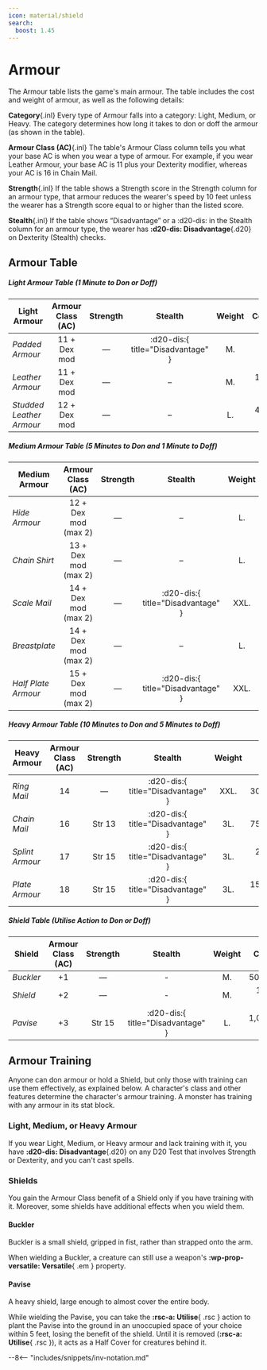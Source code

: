 ```yaml
---
icon: material/shield
search:
  boost: 1.45
---
```


# Armour

The Armour table lists the game's main armour. The table includes the cost and weight of armour, as well as the following details:

**Category**{.inl} Every type of Armour falls into a category: Light, Medium, or Heavy. The category determines how long it takes to don or doff the armour (as shown in the table).

**Armour Class (AC)**{.inl} The table's Armour Class column tells you what your base AC is when you wear a type of armour. For example, if you wear Leather Armour, your base AC is 11 plus your Dexterity modifier, whereas your AC is 16 in Chain Mail.

**Strength**{.inl} If the table shows a Strength score in the Strength column for an armour type, that armour reduces the wearer's speed by 10 feet unless the wearer has a Strength score equal to or higher than the listed score.

**Stealth**{.inl} If the table shows “Disadvantage” or a :d20-dis: in the Stealth column for an armour type, the wearer has **:d20-dis: Disadvantage**{.d20} on Dexterity (Stealth) checks.

## Armour Table

##### Light Armour Table (1 Minute to Don or Doff)

| Light Armour | Armour Class (AC) | Strength | Stealth | Weight | Cost |
|---|:-:|:-:|:-:|:-:|--:|
| *Padded Armour* | 11 + Dex mod | — | :d20-dis:{ title="Disadvantage" } | M. | 50 SP |
| *Leather Armour* | 11 + Dex mod | — | – | M. | 100 SP |
| *Studded Leather Armour* | 12 + Dex mod | — | – | L. | 450 SP |

##### Medium Armour Table (5 Minutes to Don and 1 Minute to Doff)

| Medium Armour | Armour Class (AC) | Strength | Stealth | Weight | Cost |
|---|:-:|:-:|:-:|:-:|--:|
| *Hide Armour* | 12 + Dex mod (max 2) | — | – | L. | 100 SP |
| *Chain Shirt* | 13 + Dex mod (max 2) | — | – | L. | 500 SP |
| *Scale Mail* | 14 + Dex mod (max 2) | — | :d20-dis:{ title="Disadvantage" } | XXL. | 500 SP |
| *Breastplate* | 14 + Dex mod (max 2) | — | – | L. | 4,000 SP |
| *Half Plate Armour* | 15 + Dex mod (max 2) | — | :d20-dis:{ title="Disadvantage" } | XXL. | 7,500 SP |

##### Heavy Armour Table (10 Minutes to Don and 5 Minutes to Doff)

| Heavy Armour | Armour Class (AC) | Strength | Stealth | Weight | Cost |
|---|:-:|:-:|:-:|:-:|--:|
| *Ring Mail* | 14 | — | :d20-dis:{ title="Disadvantage" } | XXL. | 300 SP |
| *Chain Mail* | 16 | Str 13 | :d20-dis:{ title="Disadvantage" } | 3L. | 750 SP |
| *Splint Armour* | 17 | Str 15 | :d20-dis:{ title="Disadvantage" } | 3L. | 2,000 SP |
| *Plate Armour* | 18 | Str 15 | :d20-dis:{ title="Disadvantage" } | 3L. | 15,000 SP |

##### Shield Table (Utilise Action to Don or Doff)

| Shield  | Armour Class (AC) | Strength | Stealth | Weight | Cost |
|---|:-:|:-:|:-:|:-:|--:|
| *Buckler* | +1 | — | - | M. | 50 SP |
| *Shield* | +2 | — | - | M. | 100 SP |
| *Pavise* | +3 | Str 15 | :d20-dis:{ title="Disadvantage" } | L. | 1,000 SP |

## Armour Training

Anyone can don armour or hold a Shield, but only those with training can use them effectively, as explained below. A character's class and other features determine the character's armour training. A monster has training with any armour in its stat block.

### Light, Medium, or Heavy Armour

If you wear Light, Medium, or Heavy armour and lack training with it, you have **:d20-dis: Disadvantage**{.d20} on any D20 Test that involves Strength or Dexterity, and you can't cast spells.

### Shields

You gain the Armour Class benefit of a Shield only if you have training with it. Moreover, some shields have additional effects when you wield them.

#### Buckler

Buckler is a small shield, gripped in fist, rather than strapped onto the arm. 

When wielding a Buckler, a creature can still use a weapon's **:wp-prop-versatile: Versatile**{ .em } property.

#### Pavise

A heavy shield, large enough to almost cover the entire body. 

While wielding the Pavise, you can take the **:rsc-a: Utilise**{ .rsc } action to plant the Pavise into the ground in an unoccupied space of your choice within 5 feet, losing the benefit of the shield. Until it is removed (**:rsc-a: Utilise**{ .rsc }), it acts as a Half Cover for creatures behind it.

--8<-- "includes/snippets/inv-notation.md"
